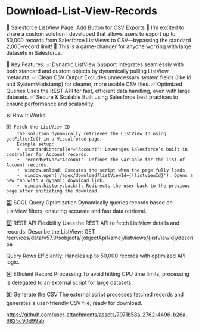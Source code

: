 # Download-List-View-Records

🌟 Salesforce ListView Page: Add Button for CSV Exports 🌟
I'm excited to share a custom solution I developed that allows users to export up to 50,000 records from Salesforce 
ListViews to CSV—bypassing the standard 2,000-record limit! 🚀
 This is a game-changer for anyone working with large datasets in Salesforce.
 
🔑 Key Features:
     ✅ Dynamic ListView Support
     Integrates seamlessly with both standard and custom objects by dynamically pulling ListView metadata.
     ✅ Clean CSV Output
     Excludes unnecessary system fields (like Id and SystemModstamp) for cleaner, more usable CSV files.
     ✅ Optimized Queries
     Uses the REST API for fast, efficient data handling, even with large datasets.
     ✅ Secure & Scalable
     Built using Salesforce best practices to ensure performance and scalability.

⚙️ How It Works:
    
    1️⃣ Fetch the ListView ID
        The solution dynamically retrieves the ListView ID using getFilterId() in a Visualforce page.
        Example setup:
        •  standardController="Account": Leverages Salesforce’s built-in controller for Account records.
        •  recordSetVar="Account": Defines the variable for the list of Account records.
        •  window.onload: Executes the script when the page fully loads.
        •  window.open('/apex/download?listViewId={!listviewId}'): Opens a new tab with a dynamic download link.
        •  window.history.back(): Redirects the user back to the previous page after initiating the download.

2️⃣ SOQL Query Optimization
Dynamically queries records based on ListView filters, ensuring accurate and fast data retrieval.

3️⃣ REST API Flexibility
Uses the REST API to fetch ListView details and records:
Describe the ListView:
GET /services/data/v57.0/sobjects/{objectApiName}/listviews/{listViewId}/describe

Query Rows Efficiently:
Handles up to 50,000 records with optimized API logic.

4️⃣ Efficient Record Processing
To avoid hitting CPU time limits, processing is delegated to an external script for large datasets.

5️⃣ Generate the CSV
The external script processes fetched records and generates a user-friendly CSV file, ready for download.


https://github.com/user-attachments/assets/7971b58a-2762-4496-b26a-6825c90d99ab

